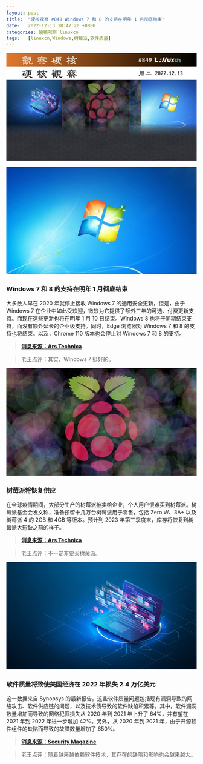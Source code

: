 ```yaml
---
layout: post
title:	"硬核观察 #849 Windows 7 和 8 的支持在明年 1 月彻底结束"
date:	2022-12-13 18:47:20 +0800 
categories:	硬核观察 linuxcn 
tags:	[linuxcn,Windows,树莓派,软件质量]
---
```



![](/Asserts/Images/album/202212/13/184624gbpfka53bec4b3sf.jpg)


![](/Asserts/Images/album/202212/13/184635ra9b872xbzuxubgx.jpg)


### Windows 7 和 8 的支持在明年 1 月彻底结束


大多数人早在 2020 年就停止接收 Windows 7 的通用安全更新，但是，由于 Windows 7 在企业中如此受欢迎，微软为它提供了额外三年的可选、付费更新支持。而现在这些更新也将在明年 1 月 10 日结束。Windows 8 也将于同期结束支持，而没有额外延长的企业级支持。同时，Edge 浏览器对 Windows 7 和 8 的支持也将结束。以及，Chrome 110 版本也会停止对 Windows 7 和 8 的支持。



> 
> **[消息来源：Ars Technica](https://arstechnica.com/gadgets/2022/12/microsoft-edge-will-stop-supporting-windows-7-and-8-in-january-2023/)**
> 
> 
> 



> 
> 老王点评：其实，Windows 7 挺好的。
> 
> 
> 


![](/Asserts/Images/album/202212/13/184647wfg3azrnxws9hnr9.jpg)


### 树莓派将恢复供应


在全球疫情期间，大部分生产的树莓派被卖给企业，个人用户很难买到树莓派。树莓派基金会发文称，准备预留十几万台树莓派用于零售，包括 Zero W、3A+ 以及树莓派 4 的 2GB 和 4GB 等版本。预计到 2023 年第三季度末，库存将恢复到树莓派大短缺之前的样子。



> 
> **[消息来源：Ars Technica](https://arstechnica.com/gadgets/2022/12/raspberry-pi-inventory-improving-could-reach-pre-pandemic-levels-in-2023/)**
> 
> 
> 



> 
> 老王点评：不一定非要买树莓派。
> 
> 
> 


![](/Asserts/Images/album/202212/13/184702envuek3mscckz3gh.jpg)


### 软件质量将致使美国经济在 2022 年损失 2.4 万亿美元


这一数据来自 Synopsys 的最新报告。这些软件质量问题包括现有漏洞导致的网络攻击、软件供应链的问题，以及技术债导致的软件缺陷积累等。其中，软件漏洞数量增加而导致的网络犯罪损失从 2020 年到 2021 年上升了 64%，并有望在 2021 年到 2022 年进一步增加 42%。另外，从 2020 年到 2021 年，由于开源软件组件的缺陷而导致的故障数量增加了 650%。



> 
> **[消息来源：Security Magazine](https://www.securitymagazine.com/articles/98685-poor-software-costs-the-us-24-trillion)**
> 
> 
> 



> 
> 老王点评：随着越来越依赖软件技术，其存在的缺陷和影响也会越来越大。
> 
> 
>
